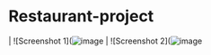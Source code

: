 # Restaurant-project


| ![Screenshot 1](![image](https://github.com/vtnghia16/Restaurant-project/assets/80100031/c3f440e1-fca9-4e05-b826-70fb179d56ed)
| ![Screenshot 2](![image](https://github.com/vtnghia16/Restaurant-project/assets/80100031/fe778914-4824-4d41-bc1d-f4b2204bd97b)

